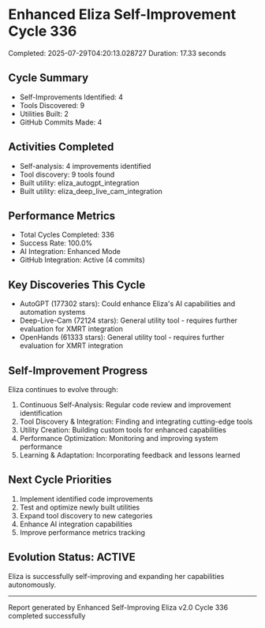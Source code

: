 # Enhanced Eliza Self-Improvement Cycle 336
Completed: 2025-07-29T04:20:13.028727
Duration: 17.33 seconds

## Cycle Summary
- Self-Improvements Identified: 4
- Tools Discovered: 9
- Utilities Built: 2
- GitHub Commits Made: 4

## Activities Completed
- Self-analysis: 4 improvements identified
- Tool discovery: 9 tools found
- Built utility: eliza_autogpt_integration
- Built utility: eliza_deep_live_cam_integration

## Performance Metrics
- Total Cycles Completed: 336
- Success Rate: 100.0%
- AI Integration: Enhanced Mode
- GitHub Integration: Active (4 commits)

## Key Discoveries This Cycle
- AutoGPT (177302 stars): Could enhance Eliza's AI capabilities and automation systems
- Deep-Live-Cam (72124 stars): General utility tool - requires further evaluation for XMRT integration
- OpenHands (61333 stars): General utility tool - requires further evaluation for XMRT integration

## Self-Improvement Progress
Eliza continues to evolve through:
1. Continuous Self-Analysis: Regular code review and improvement identification
2. Tool Discovery & Integration: Finding and integrating cutting-edge tools
3. Utility Creation: Building custom tools for enhanced capabilities
4. Performance Optimization: Monitoring and improving system performance
5. Learning & Adaptation: Incorporating feedback and lessons learned

## Next Cycle Priorities
1. Implement identified code improvements
2. Test and optimize newly built utilities
3. Expand tool discovery to new categories
4. Enhance AI integration capabilities
5. Improve performance metrics tracking

## Evolution Status: ACTIVE
Eliza is successfully self-improving and expanding her capabilities autonomously.

---
Report generated by Enhanced Self-Improving Eliza v2.0
Cycle 336 completed successfully
